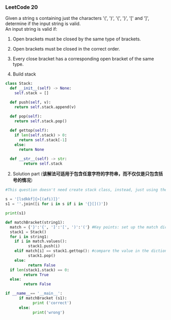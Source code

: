 ### LeetCode 20

Given a string s containing just the characters '(', ')', '{', '}', '[' and ']', determine if the input string is valid.  
An input string is valid if:  
1) Open brackets must be closed by the same type of brackets.
2) Open brackets must be closed in the correct order.
3) Every close bracket has a corresponding open bracket of the same type.


1) Build stack

```python
class Stack:
  def __init__(self) -> None:
    self.stack = []

  def push(self, v):
    return self.stack.append(v)

  def pop(self):
    return self.stack.pop()
  
  def gettop(self):
    if len(self.stack) > 0:
      return self.stack[-1]
    else:
      return None

  def __str__(self) -> str:
        return self.stack
```

2) Solution part (**该解法可适用于包含任意字符的字符串，而不仅仅是只包含括号的情况**）  

```Python
#This question doesn't need create stack class, instead, just using the idea of stack is okay.**

s = '[lsdkkf]{>[(afi)]}'
s1 = ''.join([i for i in s if i in '{}[]()'])

print(s1)

def matchBracket(string1):
  match = {'}':'{', ']':'[', ')':'('} #Key points: set up the match dictionary, the element waiting for macthing is set as the key.
  stack1 = Stack()
  for i in string1:
    if i in match.values():
          stack1.push(i)
    elif match[i] == stack1.gettop(): #compare the value in the dictionary with the value of top of stack
          stack1.pop()
    else:
          return False
  if len(stack1.stack) == 0:
        return True
  else:
        return False

if __name__== '__main__':
      if matchBracket (s1):
            print ('correct')
      else:
            print('wrong')
```
